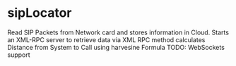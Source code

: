 sipLocator
==========
Read SIP Packets from Network card and stores information in Cloud. 
Starts an XML-RPC server to retrieve data
via XML RPC method calculates Distance from System to Call using harvesine Formula
TODO: WebSockets support

